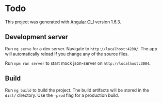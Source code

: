 # Todo

This project was generated with [Angular CLI](https://github.com/angular/angular-cli) version 1.6.3.

## Development server

Run `ng serve` for a dev server. Navigate to `http://localhost:4200/`. The app will automatically reload if you change any of the source files.

Run `npm run server` to start mock json-server on `http://localhost:3004`.

## Build

Run `ng build` to build the project. The build artifacts will be stored in the `dist/` directory. Use the `-prod` flag for a production build.

